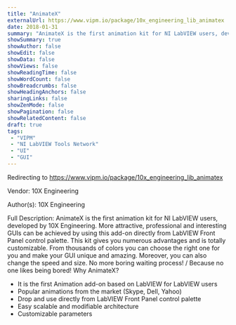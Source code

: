 ```yaml
---
title: "AnimateX"
externalUrl: https://www.vipm.io/package/10x_engineering_lib_animatex
date: 2018-01-31
summary: "AnimateX is the first animation kit for NI LabVIEW users, developed by 10X Engineering."
showSummary: true
showAuthor: false
showEdit: false
showData: false
showViews: false
showReadingTime: false
showWordCount: false
showBreadcrumbs: false
showHeadingAnchors: false
sharingLinks: false
showZenMode: false
showPagination: false
showRelatedContent: false
draft: true
tags:
 - "VIPM"
 - "NI LabVIEW Tools Network"
 - "UI"
 - "GUI"
---
```


Redirecting to https://www.vipm.io/package/10x_engineering_lib_animatex

Vendor: 10X Engineering

Author(s): 10X Engineering
 
Full Description:
AnimateX is the first animation kit for NI LabVIEW users, developed by 10X Engineering. More attractive, professional and interesting GUIs can be achieved by using this add-on directly from LabVIEW Front Panel control palette. This kit gives you numerous advantages and is totally customizable. From thousands of colors you can choose the right one for you and make your GUI unique and amazing. Moreover, you can also change the speed and size. No more boring waiting process! / Because no one likes being bored! 
Why AnimateX? 
 -  It is the first Animation add-on based on LabVIEW for LabVIEW users
 -  Popular animations from the market (Skype, Dell, Yahoo)  
 -  Drop and use directly from LabVIEW Front Panel control palette
 -  Easy scalable and modifiable architecture
 -  Customizable parameters